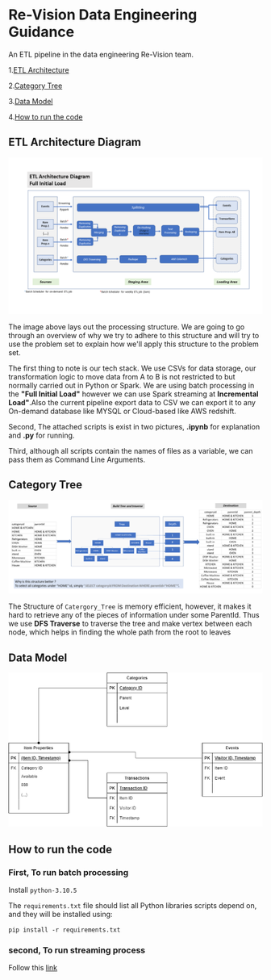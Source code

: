 # Re-Vision Data Engineering Guidance

An ETL pipeline in the data engineering Re-Vision team.

1.[ETL Architecture](#etl-architecture-diagram)

2.[Category Tree](#category-tree)

3.[Data Model](#data-model)

4.[How to run the code](#how-to-run-the-code)



## ETL Architecture Diagram

![Alt text](images/ETL_Architecture_Diagram.png "ETL Architecture Diagram overview")

The image above lays out the processing structure. We are going to go through an overview of why we try to adhere to this structure and will try to use the problem set  to explain how we'll apply this structure to the problem set.

The first thing to note is our tech stack. We use CSVs for data storage, our transformation logic to move data from A to B is not restricted to but normally carried out in Python or Spark. We are using batch processing in the **"Full Initial Load"** however we can use Spark streaming at **Incremental Load"**.Also the current pipeline export data to CSV we can export it to any On-demand database like MYSQL or Cloud-based like AWS redshift.

Second, The attached scripts is exist in two pictures, **.ipynb** for explanation and **.py** for running.

Third, although all scripts contain the names of files as a variable, we can pass them as Command Line Arguments.

## Category Tree
![Alt text](images/CategoryTree.png "Data Model overview")

The Structure of `Catergory_Tree` is memory efficient, however, it makes it hard to retrieve any of the pieces of information under some ParentId. Thus we use **DFS Traverse** to traverse the tree and make vertex between each node, which helps in finding the whole path from the root to leaves

## Data Model
![Alt text](images/Data_Model.png "Data Model overview")


## How to run the code

### First, To run batch processing

Install `python-3.10.5`

The `requirements.txt` file should list all Python libraries scripts depend on, and they will be installed using:

```
pip install -r requirements.txt
```
### second, To run streaming process

Follow this [link](https://sparkbyexamples.com/spark/apache-spark-installation-on-windows/) 
